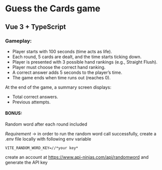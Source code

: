 # Guess the Cards game

## Vue 3 + TypeScript

### Gameplay:
* Player starts with 100 seconds (time acts as life).
* Each round, 5 cards are dealt, and the time starts ticking down.
* Player is presented with 3 possible hand rankings (e.g., Straight Flush).
* Player must choose the correct hand ranking.
* A correct answer adds 5 seconds to the playerʼs time.
* The game ends when time runs out (reaches 0).

  
At the end of the game, a summary screen displays:

* Total correct answers.
* Previous attempts.

#### BONUS:
Random word after each round included

*Requirement* -> in order to run the random word call successfully, create a .env file locally with following env variable
```
VITE_RANDOM_WORD_KEY=//*your key*
```
create an account at https://www.api-ninjas.com/api/randomword and generate the API key
